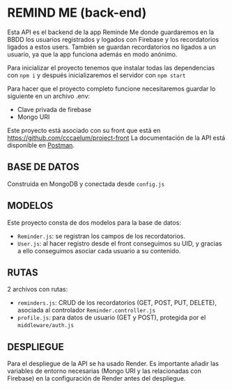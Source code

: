 # REMIND ME (back-end)

Esta API es el backend de la app Reminde Me donde guardaremos en la BBDD los usuarios registrados y logados con Firebase y los recordatorios ligados a estos users. También se guardan recordatorios no ligados a un usuario, ya que la app funciona además en modo anónimo.

Para inicializar el proyecto tenemos que instalar todas las dependencias con `npm i` y después inicializaremos el servidor con `npm start`

Para hacer que el proyecto completo funcione necesitaremos guardar lo siguiente en un archivo .env:

- Clave privada de firebase
- Mongo URI

Este proyecto está asociado con su front que está en https://github.com/cccaelum/project-front
La documentación de la API está disponible en [Postman](https://documenter.getpostman.com/view/38534667/2sAYBbcU2U).

## BASE DE DATOS
Construida en MongoDB y conectada desde `config.js`

## MODELOS
Este proyecto consta de dos modelos para la base de datos:
- `Reminder.js`: se registran los campos de los recordatorios. 
- `User.js`: al hacer registro desde el front conseguimos su UID, y gracias a ello conseguimos asociar cada usuario a su contenido.

## RUTAS
2 archivos con rutas:
- `reminders.js`: CRUD de los recordatorios (GET, POST, PUT, DELETE), asociada al controlador `Reminder.controller.js`
- `profile.js`: para datos de usuario (GET y POST), protegida por el `middleware/auth.js`

## DESPLIEGUE

Para el despliegue de la API se ha usado Render. Es importante añadir las variables de entorno necesarias (Mongo URI y las relacionadas con Firebase) en la configuración de Render antes del despliegue. 